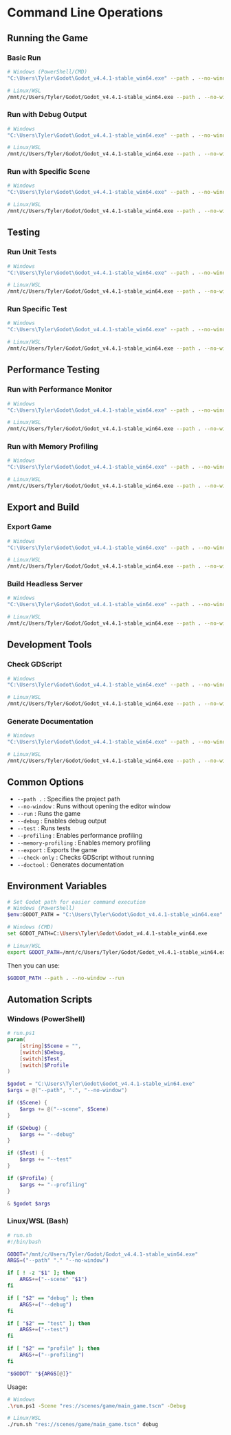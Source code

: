 # Command Line Operations

## Running the Game

### Basic Run
```bash
# Windows (PowerShell/CMD)
"C:\Users\Tyler\Godot\Godot_v4.4.1-stable_win64.exe" --path . --no-window --run

# Linux/WSL
/mnt/c/Users/Tyler/Godot/Godot_v4.4.1-stable_win64.exe --path . --no-window --run
```

### Run with Debug Output
```bash
# Windows
"C:\Users\Tyler\Godot\Godot_v4.4.1-stable_win64.exe" --path . --no-window --run --debug

# Linux/WSL
/mnt/c/Users/Tyler/Godot/Godot_v4.4.1-stable_win64.exe --path . --no-window --run --debug
```

### Run with Specific Scene
```bash
# Windows
"C:\Users\Tyler\Godot\Godot_v4.4.1-stable_win64.exe" --path . --no-window --run --scene res://scenes/game/main_game.tscn

# Linux/WSL
/mnt/c/Users/Tyler/Godot/Godot_v4.4.1-stable_win64.exe --path . --no-window --run --scene res://scenes/game/main_game.tscn
```

## Testing

### Run Unit Tests
```bash
# Windows
"C:\Users\Tyler\Godot\Godot_v4.4.1-stable_win64.exe" --path . --no-window --run --test

# Linux/WSL
/mnt/c/Users/Tyler/Godot/Godot_v4.4.1-stable_win64.exe --path . --no-window --run --test
```

### Run Specific Test
```bash
# Windows
"C:\Users\Tyler\Godot\Godot_v4.4.1-stable_win64.exe" --path . --no-window --run --test --test-name "TestName"

# Linux/WSL
/mnt/c/Users/Tyler/Godot/Godot_v4.4.1-stable_win64.exe --path . --no-window --run --test --test-name "TestName"
```

## Performance Testing

### Run with Performance Monitor
```bash
# Windows
"C:\Users\Tyler\Godot\Godot_v4.4.1-stable_win64.exe" --path . --no-window --run --debug --profiling

# Linux/WSL
/mnt/c/Users/Tyler/Godot/Godot_v4.4.1-stable_win64.exe --path . --no-window --run --debug --profiling
```

### Run with Memory Profiling
```bash
# Windows
"C:\Users\Tyler\Godot\Godot_v4.4.1-stable_win64.exe" --path . --no-window --run --debug --memory-profiling

# Linux/WSL
/mnt/c/Users/Tyler/Godot/Godot_v4.4.1-stable_win64.exe --path . --no-window --run --debug --memory-profiling
```

## Export and Build

### Export Game
```bash
# Windows
"C:\Users\Tyler\Godot\Godot_v4.4.1-stable_win64.exe" --path . --no-window --export "Windows Desktop" "build/game.exe"

# Linux/WSL
/mnt/c/Users/Tyler/Godot/Godot_v4.4.1-stable_win64.exe --path . --no-window --export "Windows Desktop" "build/game.exe"
```

### Build Headless Server
```bash
# Windows
"C:\Users\Tyler\Godot\Godot_v4.4.1-stable_win64.exe" --path . --no-window --export "Windows Server" "build/server.exe"

# Linux/WSL
/mnt/c/Users/Tyler/Godot/Godot_v4.4.1-stable_win64.exe --path . --no-window --export "Windows Server" "build/server.exe"
```

## Development Tools

### Check GDScript
```bash
# Windows
"C:\Users\Tyler\Godot\Godot_v4.4.1-stable_win64.exe" --path . --no-window --check-only

# Linux/WSL
/mnt/c/Users/Tyler/Godot/Godot_v4.4.1-stable_win64.exe --path . --no-window --check-only
```

### Generate Documentation
```bash
# Windows
"C:\Users\Tyler\Godot\Godot_v4.4.1-stable_win64.exe" --path . --no-window --doctool docs/generated

# Linux/WSL
/mnt/c/Users/Tyler/Godot/Godot_v4.4.1-stable_win64.exe --path . --no-window --doctool docs/generated
```

## Common Options

- `--path .` : Specifies the project path
- `--no-window` : Runs without opening the editor window
- `--run` : Runs the game
- `--debug` : Enables debug output
- `--test` : Runs tests
- `--profiling` : Enables performance profiling
- `--memory-profiling` : Enables memory profiling
- `--export` : Exports the game
- `--check-only` : Checks GDScript without running
- `--doctool` : Generates documentation

## Environment Variables

```bash
# Set Godot path for easier command execution
# Windows (PowerShell)
$env:GODOT_PATH = "C:\Users\Tyler\Godot\Godot_v4.4.1-stable_win64.exe"

# Windows (CMD)
set GODOT_PATH=C:\Users\Tyler\Godot\Godot_v4.4.1-stable_win64.exe

# Linux/WSL
export GODOT_PATH=/mnt/c/Users/Tyler/Godot/Godot_v4.4.1-stable_win64.exe
```

Then you can use:
```bash
$GODOT_PATH --path . --no-window --run
```

## Automation Scripts

### Windows (PowerShell)
```powershell
# run.ps1
param(
    [string]$Scene = "",
    [switch]$Debug,
    [switch]$Test,
    [switch]$Profile
)

$godot = "C:\Users\Tyler\Godot\Godot_v4.4.1-stable_win64.exe"
$args = @("--path", ".", "--no-window")

if ($Scene) {
    $args += @("--scene", $Scene)
}

if ($Debug) {
    $args += "--debug"
}

if ($Test) {
    $args += "--test"
}

if ($Profile) {
    $args += "--profiling"
}

& $godot $args
```

### Linux/WSL (Bash)
```bash
# run.sh
#!/bin/bash

GODOT="/mnt/c/Users/Tyler/Godot/Godot_v4.4.1-stable_win64.exe"
ARGS=("--path" "." "--no-window")

if [ ! -z "$1" ]; then
    ARGS+=("--scene" "$1")
fi

if [ "$2" == "debug" ]; then
    ARGS+=("--debug")
fi

if [ "$2" == "test" ]; then
    ARGS+=("--test")
fi

if [ "$2" == "profile" ]; then
    ARGS+=("--profiling")
fi

"$GODOT" "${ARGS[@]}"
```

Usage:
```bash
# Windows
.\run.ps1 -Scene "res://scenes/game/main_game.tscn" -Debug

# Linux/WSL
./run.sh "res://scenes/game/main_game.tscn" debug
``` 